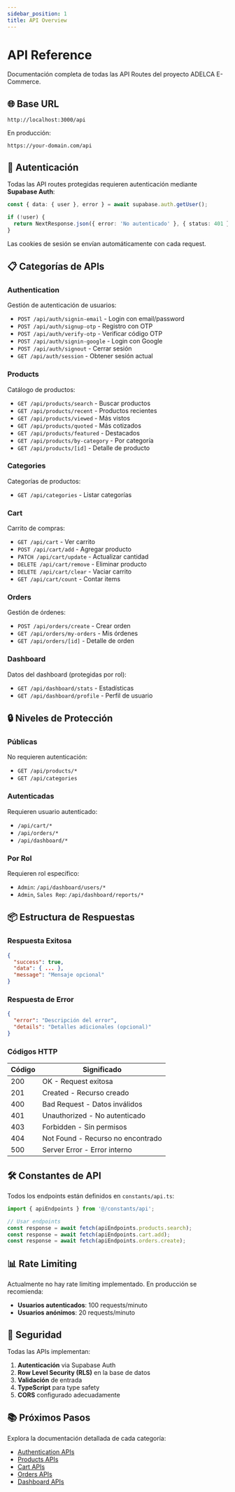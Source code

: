 ```yaml
---
sidebar_position: 1
title: API Overview
---
```


# API Reference

Documentación completa de todas las API Routes del proyecto ADELCA E-Commerce.

## 🌐 Base URL

```
http://localhost:3000/api
```

En producción:
```
https://your-domain.com/api
```

## 🔑 Autenticación

Todas las API routes protegidas requieren autenticación mediante **Supabase Auth**:

```typescript
const { data: { user }, error } = await supabase.auth.getUser();

if (!user) {
  return NextResponse.json({ error: 'No autenticado' }, { status: 401 });
}
```

Las cookies de sesión se envían automáticamente con cada request.

## 📋 Categorías de APIs

### Authentication
Gestión de autenticación de usuarios:
- `POST /api/auth/signin-email` - Login con email/password
- `POST /api/auth/signup-otp` - Registro con OTP
- `POST /api/auth/verify-otp` - Verificar código OTP
- `POST /api/auth/signin-google` - Login con Google
- `POST /api/auth/signout` - Cerrar sesión
- `GET /api/auth/session` - Obtener sesión actual

### Products
Catálogo de productos:
- `GET /api/products/search` - Buscar productos
- `GET /api/products/recent` - Productos recientes
- `GET /api/products/viewed` - Más vistos
- `GET /api/products/quoted` - Más cotizados
- `GET /api/products/featured` - Destacados
- `GET /api/products/by-category` - Por categoría
- `GET /api/products/[id]` - Detalle de producto

### Categories
Categorías de productos:
- `GET /api/categories` - Listar categorías

### Cart
Carrito de compras:
- `GET /api/cart` - Ver carrito
- `POST /api/cart/add` - Agregar producto
- `PATCH /api/cart/update` - Actualizar cantidad
- `DELETE /api/cart/remove` - Eliminar producto
- `DELETE /api/cart/clear` - Vaciar carrito
- `GET /api/cart/count` - Contar items

### Orders
Gestión de órdenes:
- `POST /api/orders/create` - Crear orden
- `GET /api/orders/my-orders` - Mis órdenes
- `GET /api/orders/[id]` - Detalle de orden

### Dashboard
Datos del dashboard (protegidas por rol):
- `GET /api/dashboard/stats` - Estadísticas
- `GET /api/dashboard/profile` - Perfil de usuario

## 🔒 Niveles de Protección

### Públicas
No requieren autenticación:
- `GET /api/products/*`
- `GET /api/categories`

### Autenticadas
Requieren usuario autenticado:
- `/api/cart/*`
- `/api/orders/*`
- `/api/dashboard/*`

### Por Rol
Requieren rol específico:
- `Admin`: `/api/dashboard/users/*`
- `Admin`, `Sales Rep`: `/api/dashboard/reports/*`

## 📦 Estructura de Respuestas

### Respuesta Exitosa

```json
{
  "success": true,
  "data": { ... },
  "message": "Mensaje opcional"
}
```

### Respuesta de Error

```json
{
  "error": "Descripción del error",
  "details": "Detalles adicionales (opcional)"
}
```

### Códigos HTTP

| Código | Significado |
|--------|-------------|
| 200 | OK - Request exitosa |
| 201 | Created - Recurso creado |
| 400 | Bad Request - Datos inválidos |
| 401 | Unauthorized - No autenticado |
| 403 | Forbidden - Sin permisos |
| 404 | Not Found - Recurso no encontrado |
| 500 | Server Error - Error interno |

## 🛠️ Constantes de API

Todos los endpoints están definidos en `constants/api.ts`:

```typescript
import { apiEndpoints } from '@/constants/api';

// Usar endpoints
const response = await fetch(apiEndpoints.products.search);
const response = await fetch(apiEndpoints.cart.add);
const response = await fetch(apiEndpoints.orders.create);
```

## 📊 Rate Limiting

Actualmente no hay rate limiting implementado. En producción se recomienda:

- **Usuarios autenticados**: 100 requests/minuto
- **Usuarios anónimos**: 20 requests/minuto

## 🔐 Seguridad

Todas las APIs implementan:

1. **Autenticación** via Supabase Auth
2. **Row Level Security (RLS)** en la base de datos
3. **Validación** de entrada
4. **TypeScript** para type safety
5. **CORS** configurado adecuadamente

## 📚 Próximos Pasos

Explora la documentación detallada de cada categoría:

- [Authentication APIs](/docs/api/auth/signin)
- [Products APIs](/docs/api/products/list)
- [Cart APIs](/docs/api/cart/list)
- [Orders APIs](/docs/api/orders/create)
- [Dashboard APIs](/docs/api/dashboard/stats)


